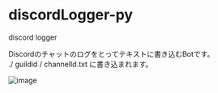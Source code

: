 # discordLogger-py
discord logger

Discordのチャットのログをとってテキストに書き込むBotです。  
./ guildid / channelId.txt に書き込まれます。  

![image](https://user-images.githubusercontent.com/92621736/147480939-0dfac6dc-6db3-4010-b04c-9d2babac81e4.png)
